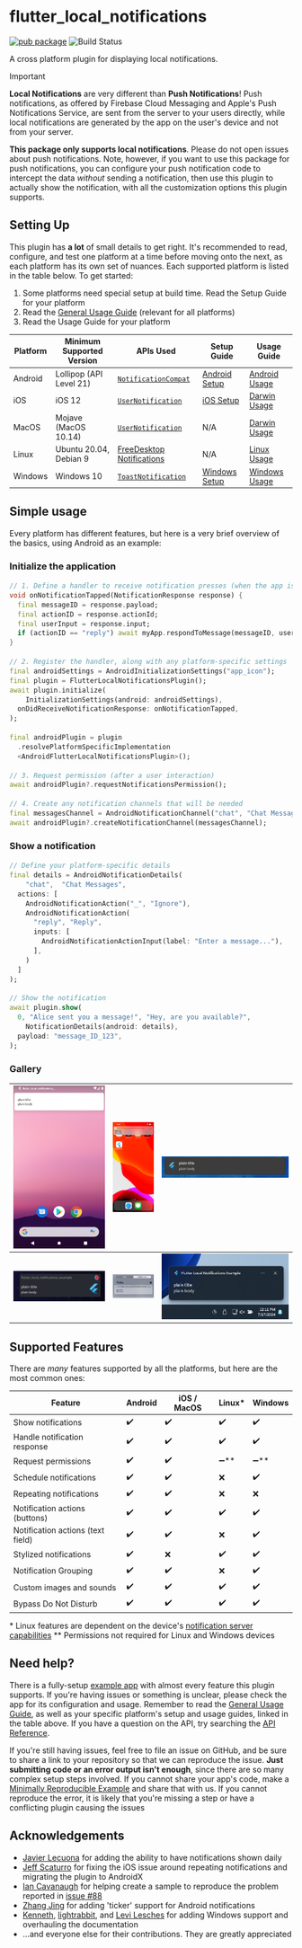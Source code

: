 # flutter_local_notifications

[![pub package](https://img.shields.io/pub/v/flutter_local_notifications.svg)](https://pub.dartlang.org/packages/flutter_local_notifications)
![Build Status](https://github.com/MaikuB/flutter_local_notifications/actions/workflows/validate.yml/badge.svg)

A cross platform plugin for displaying local notifications.

> [!IMPORTANT]
>
> **Local Notifications** are very different than **Push Notifications**! Push notifications, as offered by Firebase Cloud Messaging and Apple's Push Notifications Service, are sent from the server to your users directly, while local notifications are generated by the app on the user's device and not from your server.
>
> **This package only supports local notifications**. Please do not open issues about push notifications. Note, however, if you want to use this package for push notifications, you can configure your push notification code to intercept the data *without* sending a notification, then use this plugin to actually show the notification, with all the customization options this plugin supports.

## Setting Up

This plugin has **a lot** of small details to get right. It's recommended to read, configure, and test one platform at a time before moving onto the next, as each platform has its own set of nuances. Each supported platform is listed in the table below. To get started:

1. Some platforms need special setup at build time. Read the Setup Guide for your platform
2. Read the [General Usage Guide](./docs/usage.md) (relevant for all platforms)
3. Read the Usage Guide for your platform

| Platform | Minimum Supported Version | APIs Used                                                    | Setup Guide                              | Usage Guide                              |
| -------- | ------------------------- | ------------------------------------------------------------ | ---------------------------------------- | ---------------------------------------- |
| Android  | Lollipop (API Level 21)   | [`NotificationCompat`](https://developer.android.com/reference/androidx/core/app/NotificationCompat) | [Android Setup](./docs/android-setup.md) | [Android Usage](./docs/android-usage.md) |
| iOS      | iOS 12                    | [`UserNotification`](https://developer.apple.com/documentation/usernotifications) | [iOS Setup](./docs/ios-setup.md)         | [Darwin Usage](./docs/darwin-usage.md)   |
| MacOS    | Mojave (MacOS 10.14)      | [`UserNotification`](https://developer.apple.com/documentation/usernotifications) | N/A                                      | [Darwin Usage](./docs/darwin-usage.md)   |
| Linux    | Ubuntu 20.04, Debian 9    | [FreeDesktop Notifications](https://specifications.freedesktop.org/notification-spec/latest/) | N/A                                      | [Linux Usage](./docs/linux-usage.md)     |
| Windows  | Windows 10                | [`ToastNotification`](https://learn.microsoft.com/en-us/windows/apps/design/shell/tiles-and-notifications/toast-notifications-overview) | [Windows Setup](./docs/windows-setup.md) | [Windows Usage](./docs/windows-usage.md) |

## Simple usage

Every platform has different features, but here is a very brief overview of the basics, using Android as an example:

### Initialize the application

```dart
// 1. Define a handler to receive notification presses (when the app is running)
void onNotificationTapped(NotificationResponse response) {
  final messageID = response.payload;
  final actionID = response.actionId;
  final userInput = response.input;
  if (actionID == "reply") await myApp.respondToMessage(messageID, userInput);
}

// 2. Register the handler, along with any platform-specific settings
final androidSettings = AndroidInitializationSettings("app_icon");
final plugin = FlutterLocalNotificationsPlugin();
await plugin.initialize(
	InitializationSettings(android: androidSettings),
  onDidReceiveNotificationResponse: onNotificationTapped,
);

final androidPlugin = plugin
  .resolvePlatformSpecificImplementation
  <AndroidFlutterLocalNotificationsPlugin>();

// 3. Request permission (after a user interaction)
await androidPlugin?.requestNotificationsPermission();

// 4. Create any notification channels that will be needed
final messagesChannel = AndroidNotificationChannel("chat", "Chat Messages");
await androidPlugin?.createNotificationChannel(messagesChannel);
```

### Show a notification

```dart
// Define your platform-specific details
final details = AndroidNotificationDetails(
	"chat",  "Chat Messages",
  actions: [
    AndroidNotificationAction("_", "Ignore"),
    AndroidNotificationAction(
      "reply", "Reply",
      inputs: [
        AndroidNotificationActionInput(label: "Enter a message..."),
      ],
    )
  ]
);

// Show the notification
await plugin.show(
  0, "Alice sent you a message!", "Hey, are you available?",
	NotificationDetails(android: details),
  payload: "message_ID_123",
);
```

### Gallery

| <img src="https://github.com/MaikuB/flutter_local_notifications/raw/master/images/android_notification.png" style="zoom:50%;" /> | <img src="https://github.com/MaikuB/flutter_local_notifications/raw/master/images/ios_notification.png" style="zoom:50%;" /> | <img src="https://github.com/MaikuB/flutter_local_notifications/raw/master/images/gnome_linux_notification.png" style="zoom:200%;" /> |
| ------------------------------------------------------------ | ------------------------------------------------------------ | ------------------------------------------------------------ |
| <img src="https://github.com/MaikuB/flutter_local_notifications/raw/master/images/kde_linux_notification.png" style="zoom:200%;" /> | <img src="https://github.com/MaikuB/flutter_local_notifications/raw/master/images/macos_notification.png" style="zoom:50%;" /> | <img src="https://github.com/MaikuB/flutter_local_notifications/raw/master/images/windows_notification.png" style="zoom:200%;" /> |

## Supported Features

There are *many* features supported by all the platforms, but here are the most common ones:

| Feature                           | Android            | iOS / MacOS        | Linux*               | Windows              |
| --------------------------------- | ------------------ | ------------------ | -------------------- | -------------------- |
| Show notifications                | :heavy_check_mark: | :heavy_check_mark: | :heavy_check_mark:   | :heavy_check_mark:   |
| Handle notification response      | :heavy_check_mark: | :heavy_check_mark: | :heavy_check_mark:   | :heavy_check_mark:   |
| Request permissions               | :heavy_check_mark: | :heavy_check_mark: | :heavy_minus_sign:** | :heavy_minus_sign:** |
| Schedule notifications            | :heavy_check_mark: | :heavy_check_mark: | :x:                  | :heavy_check_mark:   |
| Repeating notifications           | :heavy_check_mark: | :heavy_check_mark: | :x:                  | :x:                  |
| Notification actions (buttons)    | :heavy_check_mark: | :heavy_check_mark: | :heavy_check_mark:   | :heavy_check_mark:   |
| Notification actions (text field) | :heavy_check_mark: | :heavy_check_mark: | :x:                  | :heavy_check_mark:   |
| Stylized notifications            | :heavy_check_mark: | :x:                | :heavy_check_mark:   | :heavy_check_mark:   |
| Notification Grouping             | :heavy_check_mark: | :heavy_check_mark: | :x:                  | :heavy_check_mark:   |
| Custom images and sounds          | :heavy_check_mark: | :heavy_check_mark: | :heavy_check_mark:   | :heavy_check_mark:   |
| Bypass Do Not Disturb             | :heavy_check_mark: | :heavy_check_mark: | :heavy_check_mark:   | :heavy_check_mark:   |

\* Linux features are dependent on the device's [notification server capabilities](./docs/linux-usage.md#server-capabilities)
\*\* Permissions not required for Linux and Windows devices

## Need help?

There is a fully-setup [example app](https://github.com/MaikuB/flutter_local_notifications/tree/master/flutter_local_notifications/example) with almost every feature this plugin supports. If you're having issues or something is unclear, please check the app for its configuration and usage. Remember to read the [General Usage Guide](./docs/usage.md), as well as your specific platform's setup and usage guides, linked in the table above. If you have a question on the API, try searching the [API Reference](https://pub.dev/documentation/flutter_local_notifications/latest/).

If you're still having issues, feel free to file an issue on GitHub, and be sure to share a link to your repository so that we can reproduce the issue. **Just submitting code or an error output isn't enough**, since there are so many complex setup steps involved. If you cannot share your app's code, make a [Minimally Reproducible Example](https://stackoverflow.com/help/minimal-reproducible-example) and share that with us. If you cannot reproduce the error, it is likely that you're missing a step or have a conflicting plugin causing the issues

## Acknowledgements

* [Javier Lecuona](https://github.com/javiercbk) for adding the ability to have notifications shown daily
* [Jeff Scaturro](https://github.com/JeffScaturro) for fixing the iOS issue around repeating notifications and migrating the plugin to AndroidX
* [Ian Cavanaugh](https://github.com/icavanaugh95) for helping create a sample to reproduce the problem reported in [issue #88](https://github.com/MaikuB/flutter_local_notifications/issues/88)
* [Zhang Jing](https://github.com/byrdkm17) for adding 'ticker' support for Android notifications
* [Kenneth](https://github.com/kennethnym), [lightrabbit](https://github.com/lightrabbit), and [Levi Lesches](https://github.com/Levi-Lesches) for adding Windows support and overhauling the documentation
* ...and everyone else for their contributions. They are greatly appreciated

